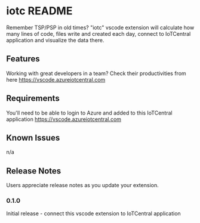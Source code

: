 # iotc README

Remember TSP/PSP in old times? "iotc" vscode extension will calculate how many lines of code, files write and created each day, connect to IoTCentral application and visualize the data there.

## Features

Working with great developers in a team? Check their productivities from here https://vscode.azureiotcentral.com

## Requirements

You'll need to be able to login to Azure and added to this IoTCentral application https://vscode.azureiotcentral.com

## Known Issues

n/a

## Release Notes

Users appreciate release notes as you update your extension.

### 0.1.0

Initial release - connect this vscode extension to IoTCentral application
